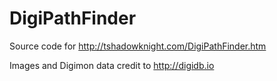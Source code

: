 # DigiPathFinder

Source code for http://tshadowknight.com/DigiPathFinder.htm

Images and Digimon data credit to http://digidb.io